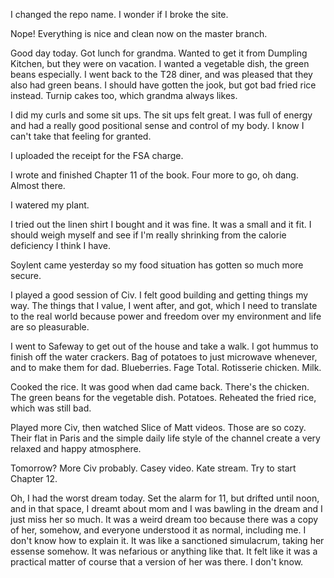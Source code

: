 I changed the repo name. I wonder if I broke the site.

Nope! Everything is nice and clean now on the master branch.

Good day today. Got lunch for grandma. Wanted to get it from Dumpling Kitchen, but they were on vacation. I wanted a vegetable dish, the green beans especially. I went back to the T28 diner, and was pleased that they also had green beans. I should have gotten the jook, but got bad fried rice instead. Turnip cakes too, which grandma always likes.

I did my curls and some sit ups. The sit ups felt great. I was full of energy and had a really good positional sense and control of my body. I know I can't take that feeling for granted.

I uploaded the receipt for the FSA charge.

I wrote and finished Chapter 11 of the book. Four more to go, oh dang. Almost there.

I watered my plant.

I tried out the linen shirt I bought and it was fine. It was a small and it fit. I should weigh myself and see if I'm really shrinking from the calorie deficiency I think I have.

Soylent came yesterday so my food situation has gotten so much more secure.

I played a good session of Civ. I felt good building and getting things my way. The things that I value, I went after, and got, which I need to translate to the real world because power and freedom over my environment and life are so pleasurable.

I went to Safeway to get out of the house and take a walk. I got hummus to finish off the water crackers. Bag of potatoes to just microwave whenever, and to make them for dad. Blueberries. Fage Total. Rotisserie chicken. Milk.

Cooked the rice. It was good when dad came back. There's the chicken. The green beans for the vegetable dish. Potatoes. Reheated the fried rice, which was still bad.

Played more Civ, then watched Slice of Matt videos. Those are so cozy. Their flat in Paris and the simple daily life style of the channel create a very relaxed and happy atmosphere.

Tomorrow? More Civ probably. Casey video. Kate stream. Try to start Chapter 12.

Oh, I had the worst dream today. Set the alarm for 11, but drifted until noon, and in that space, I dreamt about mom and I was bawling in the dream and I just miss her so much. It was a weird dream too because there was a copy of her, somehow, and everyone understood it as normal, including me. I don't know how to explain it. It was like a sanctioned simulacrum, taking her essense somehow. It was nefarious or anything like that. It felt like it was a practical matter of course that a version of her was there. I don't know.
